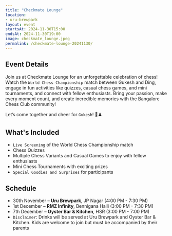 ```yaml
---
title: "Checkmate Lounge"
location: 
- uru-brewpark
layout: event
startsAt: 2024-11-30T15:00
endsAt: 2024-11-30T19:00
image: checkmate_lounge.jpeg
permalink: /checkmate-lounge-20241130/
---
```

## Event Details

Join us at Checkmate Lounge for an unforgettable celebration of chess! Watch the `World Chess Championship` match between Gukesh and Ding, engage in fun activities like quizzes, casual chess games, and mini tournaments, and connect with fellow enthusiasts.
Bring your passion, make every moment count, and create incredible memories with the Bangalore Chess Club community!

Let’s come together and cheer for `Gukesh`! 🎉♟️

## What's Included

-  `Live Screening` of the World Chess Championship match
- Chess Quizzes 
- ️Multiple Chess Variants and Casual Games to enjoy with fellow enthusiasts
- Mini Chess Tournaments with exciting prizes
-  `Special Goodies and Surprises` for participants


## Schedule

- 30th November – **Uru Brewpark**, JP Nagar (4:00 PM - 7:30 PM)
- 1st December – **RMZ Infinity**, Bennigana Halli (3:00 PM - 7:30 PM)
- 7th December – **Oyster Bar & Kitchen**, HSR (3:00 PM - 7:00 PM)
- `Disclaimer`: Drinks will be served at Uru Brewpark and Oyster Bar & Kitchen. Kids are welcome to join but must be accompanied by their parents
